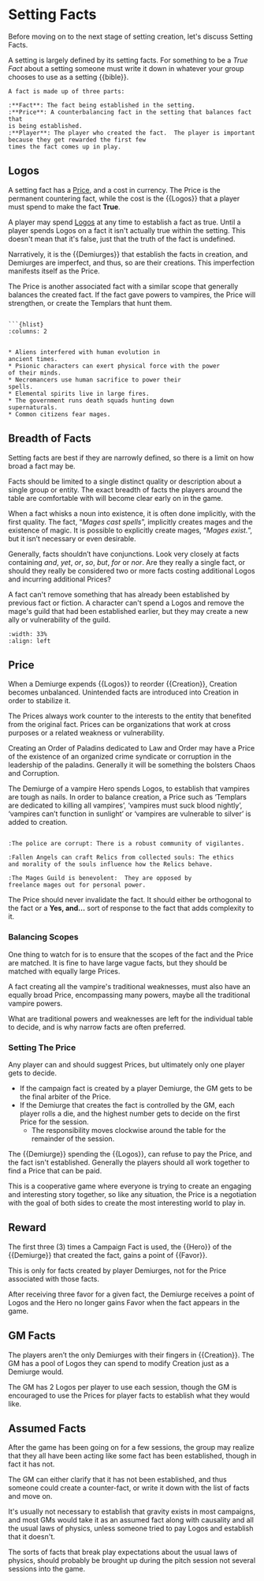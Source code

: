 # Setting Facts

Before moving on to the next stage of setting 
creation, let's discuss 
Setting Facts.

A setting is largely defined by its setting facts. 
For something to be a *True Fact* about a setting
someone must write it down in whatever your group
chooses to use as a setting {{bible}}.


```{admonition} Fact Parts
A fact is made up of three parts:

:**Fact**: The fact being established in the setting.
:**Price**: A counterbalancing fact in the setting that balances fact that
is being established.
:**Player**: The player who created the fact.  The player is important because they get rewarded the first few
times the fact comes up in play.  
```


## Logos

A setting fact has a [Price](#price), and a cost in currency.  The Price is the 
permanent countering fact, while the cost is the 
{{Logos}} that a 
player must spend to make the fact **True**.

A player may spend [Logos](../tools/currency.md#logos) 
at any time to establish a 
fact as true.  Until a player spends Logos on a fact it
isn't actually true within the setting.  This doesn't mean 
that it's false, just that the truth of the fact is undefined.


Narratively, it is the {{Demiurges}} that establish the facts
in creation, and Demiurges are imperfect, and thus, so are 
their creations.  This imperfection manifests itself as the 
Price.

The Price is another associated fact with a 
similar scope that generally 
balances the created fact.  If the fact gave powers to vampires,
the Price will strengthen, or create the Templars that 
hunt them. 






```{admonition} Some sample facts:

```{hlist} 
:columns: 2


* Aliens interfered with human evolution in
ancient times.
* Psionic characters can exert physical force with the power
of their minds.
* Necromancers use human sacrifice to power their
spells.
* Elemental spirits live in large fires.
* The government runs death squads hunting down
supernaturals.
* Common citizens fear mages.
```

## Breadth of Facts

Setting facts are best if they are narrowly defined, 
so there is a limit on how broad a fact may be.



Facts should be limited to a single distinct quality or
description about a single group or entity. The exact
breadth of facts the players around the table are
comfortable with will become clear early on in the
game.

When a fact whisks a noun into existence, it is often
done implicitly, with the first quality. The fact,
“*Mages cast spells*”, implicitly creates mages and the 
existence of magic. It is possible to explicitly create
mages, “*Mages exist.*”, but it isn’t necessary or even
desirable.




Generally, facts shouldn’t have conjunctions. Look
very closely at facts containing *and*, *yet*, *or*, *so*,
*but*, *for* or *nor*. Are they really a single fact, or
should they really be considered two or more facts
costing additional Logos and incurring additional
Prices?


A fact can't remove something that has already been established 
by previous fact or fiction.  A character can't spend a Logos
and remove the mage's guild that had been established earlier, but 
they may create a new ally or vulnerability of the guild.






```{image} ../_static/templar.jpg
:width: 33%
:align: left
```








## Price

When a Demiurge expends
{{Logos}} to reorder {{Creation}}, Creation becomes
unbalanced. Unintended facts are introduced into
Creation in order to stabilize it.

The Prices always work counter to the interests to the
entity that benefited from the original fact. Prices can
be organizations that work at cross purposes or 
a related weakness or vulnerability.

Creating an Order of Paladins
dedicated to Law and Order may have a Price of the
existence of an organized crime syndicate or corruption
in the leadership of the paladins.  Generally it 
will be something the bolsters Chaos and Corruption.


The Demiurge of a vampire Hero spends
Logos, to establish that vampires are tough as nails. 
In order to
balance creation, a Price such as ‘Templars are
dedicated to killing all vampires’, ‘vampires must suck
blood nightly’, ‘vampires can’t function in sunlight’ or
‘vampires are vulnerable to silver’ is added to creation.

```{admonition} Example Prices

:The police are corrupt: There is a robust community of vigilantes.

:Fallen Angels can craft Relics from collected souls: The ethics 
and morality of the souls influence how the Relics behave. 

:The Mages Guild is benevolent:  They are opposed by 
freelance mages out for personal power.

```

The Price should never invalidate the fact.  It should either 
be orthogonal to the fact or a **Yes, and...** sort of response
to the fact that adds complexity to it. 

### Balancing Scopes

One thing to watch for is to ensure that the scopes of the 
fact and the Price are matched.  It is fine to have large vague 
facts, but they should be matched with equally large 
Prices.  

A fact creating all the vampire's traditional weaknesses, 
must also have an equally broad Price, encompassing 
many powers, maybe all the traditional vampire powers.

What are traditional powers and weaknesses are left for
the individual table to decide, and is why narrow facts
are often preferred.

### Setting The Price

Any
player can and should suggest Prices, but ultimately
only one player gets to decide. 

* If the campaign fact is
created by a player Demiurge, the GM gets to be the
final arbiter of the Price. 
* If the Demiurge that creates
the fact is controlled by the GM, each player rolls a
die, and the highest number
gets to decide on the
first Price for the session. 
    * The responsibility moves clockwise around
the table for the remainder of the session.

The {{Demiurge}} spending the {{Logos}}, can refuse to pay the 
Price, and the fact isn't established.  Generally the 
players should all work together to find a Price that
can be paid.

This is a cooperative game where everyone is trying to 
create an engaging and interesting story together, 
so like any situation, the Price
is a negotiation with the goal of both sides to create
the most interesting world to play in.


## Reward

The first three (3) times a Campaign Fact is used, 
the {{Hero}} of the {{Demiurge}} that 
created the fact, gains a point of {{Favor}}.

This is only for facts created by
player Demiurges, not for the Price associated with 
those facts.  

After receiving three favor for a given fact, the
Demiurge receives a point of Logos and the 
Hero no longer gains Favor when the fact appears 
in the game.

## GM Facts

The players aren’t the only Demiurges with their
fingers in {{Creation}}. The GM has a pool of Logos they
can spend to modify Creation just as a Demiurge would.

The GM has 2 Logos per player to use each session, though 
the GM is encouraged to use the Prices for player facts to 
establish what they would like.

## Assumed Facts

After the game has been going on for a few sessions, 
the group may realize that they all have been acting like
some fact has been established, though in fact it has not.

The GM can either clarify that it has not been established, 
and thus someone could create a counter-fact, or write it 
down with the list of facts and move on. 

It's usually not necessary to establish that gravity exists 
in most campaigns, and most GMs would take it as an assumed 
fact along with causality and all the usual laws of physics, 
unless someone tried to pay Logos and establish that it 
doesn't.

The sorts of facts that break play expectations about the 
usual laws of physics, should probably be brought up during the 
pitch session not several sessions into the game.

